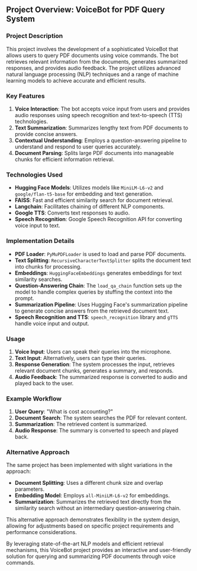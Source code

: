 ## Project Overview: VoiceBot for PDF Query System

### Project Description
This project involves the development of a sophisticated VoiceBot that allows users to query PDF documents using voice commands. The bot retrieves relevant information from the documents, generates summarized responses, and provides audio feedback. The project utilizes advanced natural language processing (NLP) techniques and a range of machine learning models to achieve accurate and efficient results.

### Key Features
1. **Voice Interaction**: The bot accepts voice input from users and provides audio responses using speech recognition and text-to-speech (TTS) technologies.
2. **Text Summarization**: Summarizes lengthy text from PDF documents to provide concise answers.
3. **Contextual Understanding**: Employs a question-answering pipeline to understand and respond to user queries accurately.
4. **Document Parsing**: Splits large PDF documents into manageable chunks for efficient information retrieval.

### Technologies Used
- **Hugging Face Models**: Utilizes models like `MiniLM-L6-v2` and `google/flan-t5-base` for embedding and text generation.
- **FAISS**: Fast and efficient similarity search for document retrieval.
- **Langchain**: Facilitates chaining of different NLP components.
- **Google TTS**: Converts text responses to audio.
- **Speech Recognition**: Google Speech Recognition API for converting voice input to text.

### Implementation Details
- **PDF Loader**: `PyMuPDFLoader` is used to load and parse PDF documents.
- **Text Splitting**: `RecursiveCharacterTextSplitter` splits the document text into chunks for processing.
- **Embeddings**: `HuggingFaceEmbeddings` generates embeddings for text similarity searches.
- **Question-Answering Chain**: The `load_qa_chain` function sets up the model to handle complex queries by stuffing the context into the prompt.
- **Summarization Pipeline**: Uses Hugging Face's summarization pipeline to generate concise answers from the retrieved document text.
- **Speech Recognition and TTS**: `speech_recognition` library and `gTTS` handle voice input and output.

### Usage
1. **Voice Input**: Users can speak their queries into the microphone.
2. **Text Input**: Alternatively, users can type their queries.
3. **Response Generation**: The system processes the input, retrieves relevant document chunks, generates a summary, and responds.
4. **Audio Feedback**: The summarized response is converted to audio and played back to the user.

### Example Workflow
1. **User Query**: "What is cost accounting?"
2. **Document Search**: The system searches the PDF for relevant content.
3. **Summarization**: The retrieved content is summarized.
4. **Audio Response**: The summary is converted to speech and played back.

### Alternative Approach
The same project has been implemented with slight variations in the approach:
- **Document Splitting**: Uses a different chunk size and overlap parameters.
- **Embedding Model**: Employs `all-MiniLM-L6-v2` for embeddings.
- **Summarization**: Summarizes the retrieved text directly from the similarity search without an intermediary question-answering chain.

This alternative approach demonstrates flexibility in the system design, allowing for adjustments based on specific project requirements and performance considerations.

By leveraging state-of-the-art NLP models and efficient retrieval mechanisms, this VoiceBot project provides an interactive and user-friendly solution for querying and summarizing PDF documents through voice commands.
